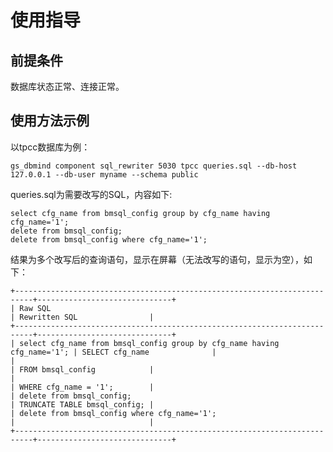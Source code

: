 # 使用指导<a name="ZH-CN_TOPIC_0000001311096732"></a>

## 前提条件<a name="section11307523175912"></a>

数据库状态正常、连接正常。

## 使用方法示例<a name="section12324135224"></a>

以tpcc数据库为例：

```
gs_dbmind component sql_rewriter 5030 tpcc queries.sql --db-host 127.0.0.1 --db-user myname --schema public
```

queries.sql为需要改写的SQL，内容如下:

```
select cfg_name from bmsql_config group by cfg_name having cfg_name='1';
delete from bmsql_config;
delete from bmsql_config where cfg_name='1';
```

结果为多个改写后的查询语句，显示在屏幕（无法改写的语句，显示为空），如下：

```
+--------------------------------------------------------------------------+------------------------------+
| Raw SQL                                                                  | Rewritten SQL                |
+--------------------------------------------------------------------------+------------------------------+
| select cfg_name from bmsql_config group by cfg_name having cfg_name='1'; | SELECT cfg_name              |
|                                                                          | FROM bmsql_config            |
|                                                                          | WHERE cfg_name = '1';        |
| delete from bmsql_config;                                                | TRUNCATE TABLE bmsql_config; |
| delete from bmsql_config where cfg_name='1';                             |                              |
+--------------------------------------------------------------------------+------------------------------+
```

